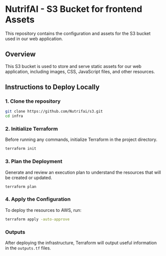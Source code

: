 # NutrifAI - S3 Bucket for frontend Assets

This repository contains the configuration and assets for the S3 bucket used in our web application.

## Overview
This S3 bucket is used to store and serve static assets for our web application, including images, CSS, JavaScript files, and other resources.

## Instructions to Deploy Locally

### 1. Clone the repository
```bash
git clone https://github.com/Nutrifai/s3.git
cd infra
```

### 2. Initialize Terraform
Before running any commands, initialize Terraform in the project directory.
```bash
terraform init
```

### 3. Plan the Deployment
Generate and review an execution plan to understand the resources that will be created or updated.
```bash
terraform plan
```

### 4. Apply the Configuration
To deploy the resources to AWS, run:
```bash
terraform apply -auto-approve
```

### Outputs
After deploying the infrastructure, Terraform will output useful information in the `outputs.tf` files.
